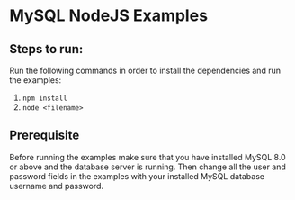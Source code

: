 # MySQL NodeJS Examples
## Steps to run:
Run the following commands in order to install the dependencies and run the examples:
1. `npm install`
2. `node <filename>`

## Prerequisite
Before running the examples make sure that you have installed MySQL 8.0 or above and the database server is running. Then change all the user and password fields in the examples with your installed MySQL database username and password.